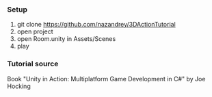 ### Setup ###

1. git clone https://github.com/nazandrey/3DActionTutorial
2. open project
3. open Room.unity in Assets/Scenes
4. play

### Tutorial source ###

Book "Unity in Action: Multiplatform Game Development in C#" by Joe Hocking
